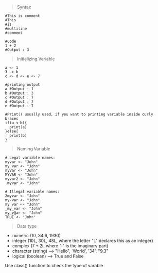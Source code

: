 > Syntax

```
#This is comment
#This
#is
#multiline
#comment

#Code
1 + 2 
#Output : 3
```

> Initializing Variable

```
a <- 1
3 -> b
c <- d <- e <- 7

#printing output
a #Output : 1
b #Output : 3
c #Output : 7
d #Output : 7
e #Output : 7

#Print() usually used, if you want to printing variable inside curly braces
if(a < b){
  print(a)
}else{
  print(b)
}
```
> Naming Variable

```
# Legal variable names:
myvar <- "John"
my_var <- "John"
myVar <- "John"
MYVAR <- "John"
myvar2 <- "John"
.myvar <- "John"

# Illegal variable names:
2myvar <- "John"
my-var <- "John"
my var <- "John"
_my_var <- "John"
my_v@ar <- "John"
TRUE <- "John"
```

> Data type
  - numeric (10, 34.6, 1930)
  - integer (10L, 30L, 48L, where the letter "L" declares this as an integer)
  - complex (7 + 2i, where "i" is the imaginary part)
  - character (string) --> "Hello", 'World', '34', "9.3"
  - logical (boolean) --> True and False

Use class() function to check the type of varable
